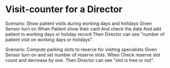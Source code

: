 # Visit-counter for a Director

Scenario: Show patient visits during working days and holidays
  Given Sensor turn on
  When Patient show their card
    And check the date
    And add patient in working days or holiday record
  Then Director can see "number of patient visit on working days or holidays".
  
Scenario: Compute parking slots to reserve for visiting specialists
Given Sensor turn on and set number of reserve slots.
When Check reserve slot count and decrease by one. 
Then Director can see "slot is free or not".
